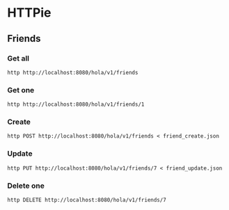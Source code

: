 # HTTPie

## Friends

### Get all
```
http http://localhost:8080/hola/v1/friends
```

### Get one
```
http http://localhost:8080/hola/v1/friends/1
```

### Create
```
http POST http://localhost:8080/hola/v1/friends < friend_create.json
```

### Update
```
http PUT http://localhost:8080/hola/v1/friends/7 < friend_update.json
```

### Delete one
```
http DELETE http://localhost:8080/hola/v1/friends/7
```
